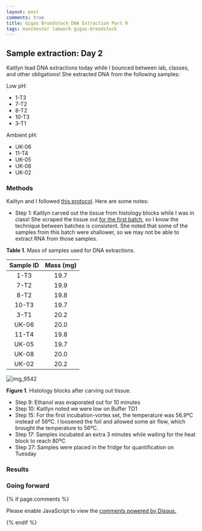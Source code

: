 ```yaml
---
layout: post
comments: true
title: Gigas Broodstock DNA Extraction Part 9
tags: manchester labwork gigas-broodstock
---
```


## Sample extraction: Day 2

Kaitlyn lead DNA extractions today while I bounced between lab, classes, and other obligations! She extracted DNA from the following samples:

Low pH:

- 1-T3
- 7-T2
- 8-T2
- 10-T3
- 3-T1

Ambient pH:

- UK-06
- 11-T4
- UK-05
- UK-08
- UK-02

### Methods

Kailtyn and I followed [this protocol](https://github.com/RobertsLab/resources/blob/master/protocols/DNA-Extraction-from-Histology-Blocks.md). Here are some notes:

- Step 1: Kaitlyn carved out the tissue from histology blocks while I was in class! She scraped the tissue out [for the first batch](https://yaaminiv.github.io/Gigas-Broodstock-DNA-Extraction-Part8/), so I know the technique between batches is consistent. She noted that some of the samples from this batch were shallower, so we may not be able to extract RNA from those samples.

**Table 1**. Mass of samples used for DNA extractions.

| **Sample ID** | **Mass (mg)** |
|:-------------:|:-------------:|
|      1-T3     |      19.7     |
|      7-T2     |      19.9     |
|      8-T2     |      19.8     |
|     10-T3     |      19.7     |
|      3-T1     |      20.2     |
|     UK-06     |      20.0     |
|     11-T4     |      19.8     |
|     UK-05     |      19.7     |
|     UK-08     |      20.0     |
|     UK-02     |      20.2     |

![img_9542](https://user-images.githubusercontent.com/22335838/46627478-6b3db200-caef-11e8-8a78-69c43886ee0e.jpg)

**Figure 1**. Histology blocks after carving out tissue.

- Step 9: Ethanol was evaporated out for 10 minutes
- Step 10: Kaitlyn noted we were low on Buffer TD1
- Step 15: For the first incubation-vortex set, the temperature was 56.9ºC instead of 56ºC. I loosened the foil and allowed some air flow, which brought the temperature to 56ºC.
- Step 17: Samples incubated an extra 3 minutes while waiting for the heat block to reach 80ºC
- Step 27: Samples were placed in the fridge for quantification on Tuesday

### Results

### Going forward


{% if page.comments %}

<div id="disqus_thread"></div>
<script>

/**
*  RECOMMENDED CONFIGURATION VARIABLES: EDIT AND UNCOMMENT THE SECTION BELOW TO INSERT DYNAMIC VALUES FROM YOUR PLATFORM OR CMS.
*  LEARN WHY DEFINING THESE VARIABLES IS IMPORTANT: https://disqus.com/admin/universalcode/#configuration-variables*/
/*
var disqus_config = function () {
this.page.url = PAGE_URL;  // Replace PAGE_URL with your page's canonical URL variable
this.page.identifier = PAGE_IDENTIFIER; // Replace PAGE_IDENTIFIER with your page's unique identifier variable
};
*/
(function() { // DON'T EDIT BELOW THIS LINE
var d = document, s = d.createElement('script');
s.src = 'https://the-responsible-grad-student.disqus.com/embed.js';
s.setAttribute('data-timestamp', +new Date());
(d.head || d.body).appendChild(s);
})();
</script>
<noscript>Please enable JavaScript to view the <a href="https://disqus.com/?ref_noscript">comments powered by Disqus.</a></noscript>

{% endif %}

<script id="dsq-count-scr" src="//the-responsible-grad-student.disqus.com/count.js" async></script>
